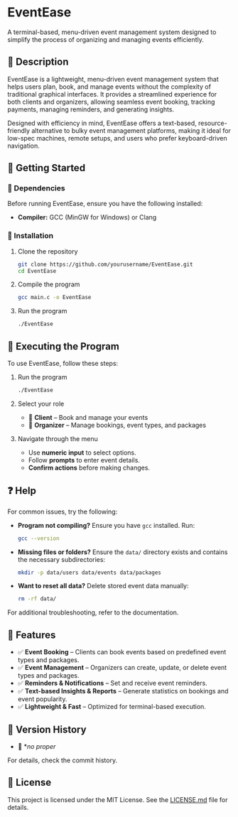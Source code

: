 # EventEase

A terminal-based, menu-driven event management system designed to simplify the process of organizing and managing events efficiently.

## 📌 Description

EventEase is a lightweight, menu-driven event management system that helps users plan, book, and manage events without the complexity of traditional graphical interfaces. It provides a streamlined experience for both clients and organizers, allowing seamless event booking, tracking payments, managing reminders, and generating insights.

Designed with efficiency in mind, EventEase offers a text-based, resource-friendly alternative to bulky event management platforms, making it ideal for low-spec machines, remote setups, and users who prefer keyboard-driven navigation.

## 🚀 Getting Started

### 📂 Dependencies

Before running EventEase, ensure you have the following installed:

*   **Compiler:** GCC (MinGW for Windows) or Clang

### 🔧 Installation

1.  Clone the repository

    ```sh
    git clone https://github.com/yourusername/EventEase.git
    cd EventEase
    ```

2.  Compile the program

    ```sh
    gcc main.c -o EventEase
    ```

3.  Run the program

    ```sh
    ./EventEase
    ```

## 🏃 Executing the Program

To use EventEase, follow these steps:

1.  Run the program

    ```sh
    ./EventEase
    ```

2.  Select your role
    *   📌 **Client** – Book and manage your events
    *   📌 **Organizer** – Manage bookings, event types, and packages

3.  Navigate through the menu
    *   Use **numeric input** to select options.
    *   Follow **prompts** to enter event details.
    *   **Confirm actions** before making changes.

## ❓ Help

For common issues, try the following:

*   **Program not compiling?**
    Ensure you have `gcc` installed. Run:

    ```sh
    gcc --version
    ```

*   **Missing files or folders?**
    Ensure the `data/` directory exists and contains the necessary subdirectories:

    ```sh
    mkdir -p data/users data/events data/packages
    ```

*   **Want to reset all data?**
    Delete stored event data manually:

    ```sh
    rm -rf data/
    ```

For additional troubleshooting, refer to the documentation.

## 📌 Features

*   ✅ **Event Booking** – Clients can book events based on predefined event types and packages.
*   ✅ **Event Management** – Organizers can create, update, or delete event types and packages.
*   ✅ **Reminders & Notifications** – Set and receive event reminders.
*   ✅ **Text-based Insights & Reports** – Generate statistics on bookings and event popularity.
*   ✅ **Lightweight & Fast** – Optimized for terminal-based execution.

## 📌 Version History

*   🔹 **no proper*

For details, check the commit history.

## 📜 License

This project is licensed under the MIT License. See the [LICENSE.md](https://github.com/Nesqyk/EventEase?tab=MIT-1-ov-file) file for details.
